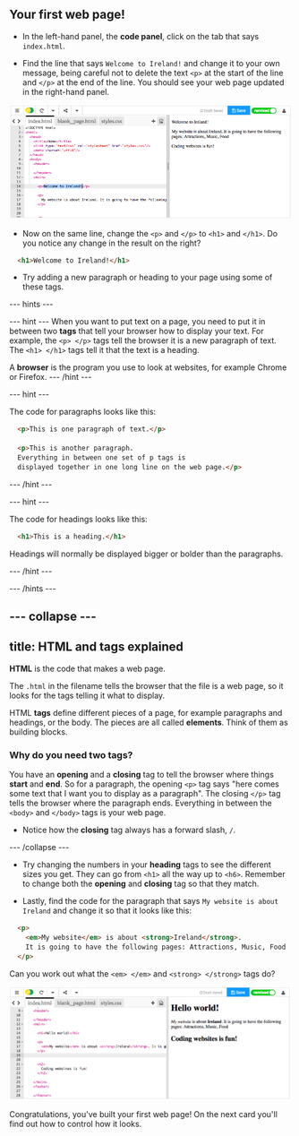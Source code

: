 ## Your first web page!

- In the left-hand panel, the **code panel**, click on the tab that says `index.html`.

- Find the line that says `Welcome to Ireland!` and change it to your own message, being careful not to delete the text `<p>` at the start of the line and `</p>` at the end of the line. You should see your web page updated in the right-hand panel. 

![HTML paragraph example](images/egFirstHtmlCode.png)

- Now on the same line, change the `<p>` and `</p>` to `<h1>` and `</h1>`. Do you notice any change in the result on the right?

```html
  <h1>Welcome to Ireland!</h1>
```

- Try adding a new paragraph or heading to your page using some of these tags.

--- hints ---

--- hint ---
When you want to put text on a page, you need to put it in between two **tags** that tell your browser how to display your text. For example, the `<p> </p>` tags tell the browser it is a new paragraph of text. The `<h1> </h1>` tags tell it that the text is a heading.

A **browser** is the program you use to look at websites, for example Chrome or Firefox.
--- /hint ---

--- hint ---

The code for paragraphs looks like this:

```html
  <p>This is one paragraph of text.</p>

  <p>This is another paragraph.
  Everything in between one set of p tags is 
  displayed together in one long line on the web page.</p>
```

--- /hint ---


--- hint ---

The code for headings looks like this:

```html
  <h1>This is a heading.</h1>
```
Headings will normally be displayed bigger or bolder than the paragraphs.

--- /hint ---

--- /hints ---

--- collapse ---
---
title: HTML and tags explained
---
**HTML** is the code that makes a web page.

The `.html` in the filename tells the browser that the file is a web page, so it looks for the tags telling it what to display. 

HTML **tags** define different pieces of a page, for example paragraphs and headings, or the body. The pieces are all called **elements**. Think of them as building blocks.

### Why do you need two tags? 
You have an **opening** and a **closing** tag to tell the browser where things **start** and **end**. 
So for a paragraph, the opening `<p>` tag says "here comes some text that I want you to display as a paragraph". The closing `</p>` tag tells the browser where the paragraph ends. 
Everything in between the `<body>` and `</body>` tags is your web page. 
- Notice how the **closing** tag always has a forward slash, `/`.
  
--- /collapse ---

- Try changing the numbers in your **heading** tags to see the different sizes you get. They can go from `<h1>` all the way up to `<h6>`. Remember to change both the **opening** and **closing** tag so that they match.


- Lastly, find the code for the paragraph that says `My website is about Ireland` and change it so that it looks like this:

```html
  <p>
    <em>My website</em> is about <strong>Ireland</strong>. 
    It is going to have the following pages: Attractions, Music, Food
  </p>
```

Can you work out what the `<em> </em>` and `<strong> </strong>` tags do?

![Example of HTML tags](images/egFirstTags.png)

Congratulations, you've built your first web page! On the next card you'll find out how to control how it looks.






